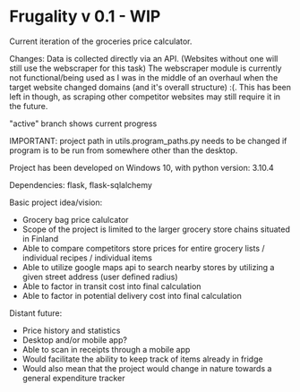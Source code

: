 # Frugality v 0.1 - WIP

Current iteration of the groceries price calculator.

Changes: Data is collected directly via an API. (Websites without one will still use the webscraper for this task)
The webscraper module is currently not functional/being used as I was in the middle of an overhaul when the target website changed domains (and it's overall structure) :(. This has been left in though, as scraping other competitor websites may still require it in the future.

"active" branch shows current progress

IMPORTANT: project path in utils.program_paths.py needs to be changed if program is to be run from somewhere other than the desktop.

Project has been developed on Windows 10, with python version: 3.10.4

Dependencies: flask, flask-sqlalchemy

Basic project idea/vision:
- Grocery bag price calulcator
- Scope of the project is limited to the larger grocery store chains situated in Finland
- Able to compare competitors store prices for entire grocery lists / individual recipes / individual items
- Able to utilize google maps api to search nearby stores by utilizing a given street address (user defined radius)
- Able to factor in transit cost into final calculation
- Able to factor in potential delivery cost into final calculation

Distant future:
- Price history and statistics
- Desktop and/or mobile app?
- Able to scan in receipts through a mobile app
- Would facilitate the ability to keep track of items already in fridge
- Would also mean that the project would change in nature towards a general expenditure tracker
